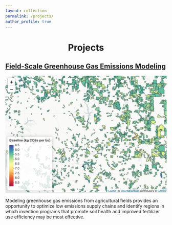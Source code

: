 ```yaml
---
layout: collection
permalink: /projects/
author_profile: true
---
```

<h1 align="center"> Projects </h1>

## [Field-Scale Greenhouse Gas Emissions Modeling](/_pages/agu_presentation.md)

<p align="center">
    <a href="/images/agu_2023/agu_2023_field_emissions.png">
        <kbd>
            <img src="/images/agu_2023/agu_2023_field_emissions.png">
        </kbd>
    </a>
</p>

Modeling greenhouse gas emissions from agricultural fields provides an opportunity to optimize low emissions supply chains and identify regions in which invention programs that promote soil health and improved fertilizer use efficiency may be most effective. 